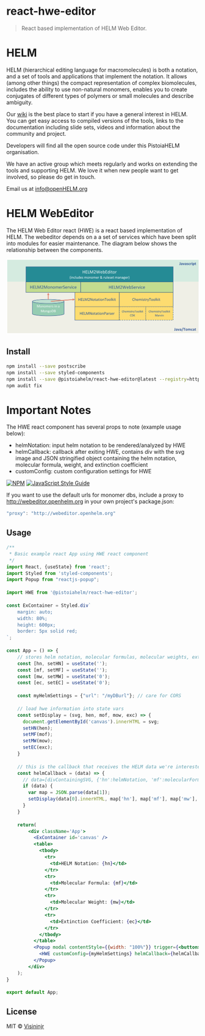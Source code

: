 # react-hwe-editor

> React based implementation of HELM Web Editor.

# HELM #
HELM (hierarchical editing language for macromolecules) is both a notation, and a set of tools and applications that implement the notation. It allows (among other things) the compact representation of complex biomolecules, includes the ability to use non-natural monomers, enables you to create conjugates of different types of polymers or small molecules and describe ambiguity. 

Our [wiki](https://pistoiaalliance.atlassian.net/wiki/spaces/PUB/pages/8716303/HELM+Resources) is the best place to start if you have a general interest in HELM. You can get easy access to compiled versions of the tools, links to the documentation including slide sets, videos and information about the community and project. 

Developers will find all the open source code under this PistoiaHELM organisation. 

We have an active group which meets regularly and works on extending the tools and supporting HELM. We love it when new people want to get involved, so please do get in touch. 

Email us at info@openHELM.org  

# HELM WebEditor #

The HELM Web Editor react (HWE) is a react based implementation of HELM. The webeditor depends on a a set of services which have been split into modules for easier maintenance. The diagram below shows the relationship between the components. 

![](https://github.com/ClairePA/pistoiahelm.github.com/blob/master/images/ArchitectureOverview.png?raw=true)

## Install

```bash
npm install --save postscribe
npm install --save styled-components
npm install --save @pistoiahelm/react-hwe-editor@latest --registry=https://npm.pkg.github.com
npm audit fix
```

# Important Notes #
The HWE react component has several props to note (example usage below): 
 *   helmNotation: input helm notation to be rendered/analyzed by HWE
 *   helmCallback: callback after exiting HWE, contains div with the svg image and JSON stringified object containing the helm notation, molecular formula, weight, and extinction coefficient
 *   customConfig: custom configuration settings for HWE

[![NPM](https://img.shields.io/npm/v/react-hwe-editor.svg)](https://www.npmjs.com/package/react-hwe-editor) [![JavaScript Style Guide](https://img.shields.io/badge/code_style-standard-brightgreen.svg)](https://standardjs.com)

If you want to use the default urls for monomer dbs, include a proxy to http://webeditor.openhelm.org in your own project's package.json: 

```js
"proxy": "http://webeditor.openhelm.org"
```

## Usage

```jsx
/**
 * Basic example react App using HWE react component
 */
import React, {useState} from 'react';
import Styled from 'styled-components';
import Popup from "reactjs-popup";

import HWE from '@pistoiahelm/react-hwe-editor';

const ExContainer = Styled.div`
    margin: auto;
    width: 80%;
    height: 600px; 
    border: 5px solid red;
`;

const App = () => {
    // stores helm notation, molecular formulas, molecular weights, extinction coefficients
    const [hn, setHN] = useState('');
    const [mf, setMF] = useState('');
    const [mw, setMW] = useState('0');
    const [ec, setEC] = useState('0');

    const myHelmSettings = {"url": "/myDBurl"}; // care for CORS

    // load hwe information into state vars
    const setDisplay = (svg, hen, mof, mow, exc) => {
      document.getElementById('canvas').innerHTML = svg;
      setHN(hen);
      setMF(mof);
      setMW(mow);
      setEC(exc);
    }

    // this is the callback that receives the HELM data we're interested in for our example app, we receive as JSON stringified object
    const helmCallback = (data) => {
      // data=[divContainingSVG, {'hn':helmNotation, 'mf':molecularFormula, ...}]
      if (data) {         
        var map = JSON.parse(data[1]);
        setDisplay(data[0].innerHTML, map['hn'], map['mf'], map['mw'], map['ec']);
      }
    }

    return(
        <div className='App'>  
          <ExContainer id='canvas' />
          <table>
            <tbody>
              <tr>
                <td>HELM Notation: {hn}</td>
              </tr>
              <tr>
                <td>Molecular Formula: {mf}</td>
              </tr>
              <tr>
                <td>Molecular Weight: {mw}</td>
              </tr>
              <tr>
                <td>Extinction Coefficient: {ec}</td>
              </tr>  
            </tbody>
          </table>
          <Popup modal contentStyle={{width: "100%"}} trigger={<button>Open HWE</button>}>
            <HWE customConfig={myHelmSettings} helmCallback={helmCallback} helmNotation={hn}/>
          </Popup>
        </div>
    );
}

export default App;
```


## License

MIT © [Visininjr](https://github.com/Visininjr)

